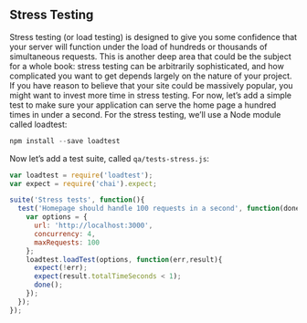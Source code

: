 ## Stress Testing

Stress testing (or load testing) is designed to give you some confidence that your server will function under the load of hundreds or thousands of simultaneous requests. This is another deep area that could be the subject for a whole book: stress testing can be arbitrarily sophisticated, and how complicated you want to get depends largely on the nature of your project. If you have reason to believe that your site could be massively popular, you might want to invest more time in stress testing.
For now, let’s add a simple test to make sure your application can serve the home page a hundred times in under a second. For the stress testing, we’ll use a Node module called loadtest:

```js
npm install --save loadtest
```

Now let’s add a test suite, called `qa/tests-stress.js`:

```js
var loadtest = require('loadtest');
var expect = require('chai').expect;

suite('Stress tests', function(){
  test('Homepage should handle 100 requests in a second', function(done){
    var options = {
      url: 'http://localhost:3000',
      concurrency: 4,
      maxRequests: 100
    };
    loadtest.loadTest(options, function(err,result){
      expect(!err);
      expect(result.totalTimeSeconds < 1);
      done();
    });
  });
});
```
